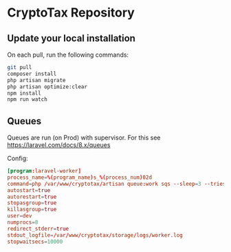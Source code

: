 # CryptoTax Repository

## Update your local installation

On each pull, run the following commands:

```bash
git pull
composer install
php artisan migrate
php artisan optimize:clear
npm install
npm run watch
```

## Queues

Queues are run (on Prod) with supervisor. For this see https://laravel.com/docs/8.x/queues

Config:

```conf
[program:laravel-worker]
process_name=%(program_name)s_%(process_num)02d
command=php /var/www/cryptotax/artisan queue:work sqs --sleep=3 --tries=3 --max-time=3600
autostart=true
autorestart=true
stopasgroup=true
killasgroup=true
user=dev
numprocs=8
redirect_stderr=true
stdout_logfile=/var/www/cryptotax/storage/logs/worker.log
stopwaitsecs=10000
```
